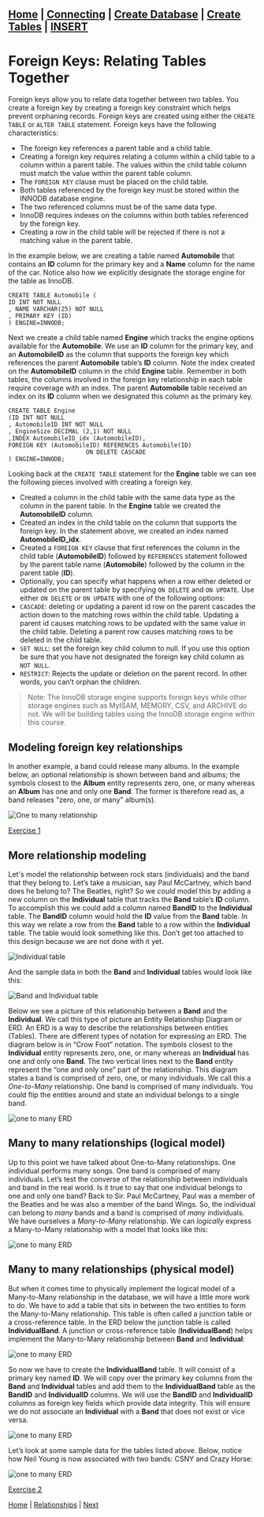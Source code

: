 [Home](/) | [Connecting](/2-connecting/) | [Create Database](/3-create-database/) | [Create Tables](/4-create-table/) | [INSERT](/5-insert/)  
---

# Foreign Keys: Relating Tables Together

Foreign keys allow you to relate data together between two tables.  You create a foreign key by creating a foreign key constraint which helps prevent orphaning records.  Foreign keys are created using either the `CREATE TABLE` or `ALTER TABLE` statement.   Foreign keys have the following characteristics:

-	The foreign key references a parent table and a child table.
-	Creating a foreign key requires relating a column within a child table to a column within a parent table.  The values within the child table column must match the value within the parent table column.
-	The `FOREIGN KEY` clause must be placed on the child table.  
-	Both tables referenced by the foreign key must be stored within the INNODB database engine.
-	The two referenced columns must be of the same data type.
-	InnoDB requires indexes on the columns within both tables referenced by the foreign key.
-	Creating a row in the child table will be rejected if there is not a matching value in the parent table.

In the example below, we are creating a table named **Automobile** that contains an **ID** column for the primary key and a **Name** column for the name of the car.  Notice also how we explicitly designate the storage engine for the table as InnoDB.  

```
CREATE TABLE Automobile (
ID INT NOT NULL
, NAME VARCHAR(25) NOT NULL
, PRIMARY KEY (ID)
) ENGINE=INNODB;
```

Next we create a child table named **Engine** which tracks the engine options available for the **Automobile**.  We use an **ID** column for the primary key, and an **AutomobileID** as the column that supports the foreign key which references the parent **Automobile** table’s **ID** column.   Note the index created on the **AutomobileID** column in the child **Engine** table.  Remember in both tables, the columns involved in the foreign key relationship in each table require coverage with an index.  The parent **Automobile** table received an index on its **ID** column when we designated this column as the primary key.  

```
CREATE TABLE Engine
(ID INT NOT NULL
, AutomobileID INT NOT NULL
, EngineSize DECIMAL (2,1) NOT NULL
,INDEX AutomobileID_idx (AutomobileID),
FOREIGN KEY (AutomobileID) REFERENCES Automobile(ID)
                      ON DELETE CASCADE
) ENGINE=INNODB;
```

Looking back at the `CREATE TABLE` statement for the **Engine** table we can see the following pieces involved with creating a foreign key.
-	Created a column in the child table with the same data type as the column in the parent table.  In the **Engine** table we created the **AutomobileID** column.
-	Created an index in the child table on the column that supports the foreign key.  In the statement above, we created an index named **AutomobileID_idx**.
-	Created a `FOREIGN KEY` clause that first references the column in the child table (**AutomobileID**) followed by `REFERENCES` statement followed by the parent table name (**Automobile**) followed by the column in the parent table (**ID**).  
-	Optionally, you can specify what happens when a row either deleted or updated on the parent table by specifying `ON DELETE` and `ON UPDATE`.  Use either `ON DELETE` or `ON UPDATE` with one of the following options:
  -	`CASCADE`: deleting or updating a parent id row on the parent cascades the action down to the matching rows within the child table.  Updating a parent id causes matching rows to be updated with the same value in the child table.  Deleting a parent row causes matching rows to be deleted in the child table.
  - `SET NULL`: set the foreign key child column to null.  If you use this option be sure that you have not designated the foreign key child column as `NOT NULL`.
  - `RESTRICT`: Rejects the update or deletion on the parent record.  In other words, you can’t orphan the children.

> Note:  The InnoDB storage engine supports foreign keys while other storage engines such as MyISAM, MEMORY, CSV, and ARCHIVE do not.  We will be building tables using the InnoDB storage engine within this course.

## Modeling foreign key relationships

In another example, a band could release many albums.  In the example below, an optional relationship is shown between band and albums; the symbols closest to the **Album** entity represents zero, one, or many whereas an **Album** has one and only one **Band**. The former is therefore read as, a band releases "zero, one, or many" album(s).

![One to many relationship](/static/assets/img/one-to-many.png)

[Exercise 1](/8-relationships/1)


## More relationship modeling

Let's model the relationship between rock stars (individuals) and the band that they belong to.   Let’s take a musician, say Paul McCartney, which band does he belong to?  The Beatles, right?  So we _could_ model this by adding a new column on the **Individual** table that tracks the **Band** table’s **ID** column.  To accomplish this we could add a column named **BandID** to the **Individual** table.  The **BandID** column would hold the **ID** value from the **Band** table.  In this way we relate a row from the **Band** table to a row within the **Individual** table.  The table would look something like this.  Don’t get too attached to this design because we are not done with it yet.

![Individual table](/static/assets/img/table-individ-step1.png)

And the sample data in both the **Band** and **Individual** tables would look like this:

![Band and Individual table](/static/assets/img/table-individ-band-step2.png)

Below we see a picture of this relationship between a **Band** and the **Individual**.  We call this type of picture an Entity Relationship Diagram or ERD.  An ERD is a way to describe the relationships between entities (Tables).  There are different types of notation for expressing an ERD.  The diagram below is in “Crow Foot” notation.  The symbols closest to the **Individual** entity represents zero, one, or many whereas an **Individual** has one and only one **Band**. The two vertical lines next to the **Band** entity represent the “one and only one” part of the relationship.  This diagram states a band is comprised of zero, one, or many individuals.  We call this a _One-to-Many_ relationship.  One band is comprised of many individuals.  You could flip the entities around and state an individual belongs to a single band.  

![one to many ERD](/static/assets/img/one-to-many2.png)

## Many to many relationships (logical model)

Up to this point we have talked about One-to-Many relationships.  One individual performs many songs.  One band is comprised of many individuals.  Let’s test the converse of the relationship between individuals and band in the real world.  Is it true to say that one individual belongs to one and only one band?  Back to Sir. Paul McCartney, Paul was a member of the Beatles and he was also a member of the band Wings.  So, the individual can belong to _many_ bands and a band is comprised of _many_ individuals.  We have ourselves a _Many-to-Many_ relationship.  We can _logically_ express a Many-to-Many relationship with a model that looks like this:

![one to many ERD](/static/assets/img/many-to-many.png)

## Many to many relationships (physical model)

But when it comes time to physically implement the logical model of a Many-to-Many relationship in the database, we will have a little more work to do.  We have to add a table that sits in between the two entities to form the Many-to-Many relationship. This table is often called a junction table or a cross-reference table. In the ERD below the junction table is called **IndividualBand**.   A junction or cross-reference table (**IndividualBand**) helps implement the Many-to-Many relationship between **Band** and **Individual**:

![one to many ERD](/static/assets/img/many-to-many-physical.png)

So now we have to create the **IndividualBand** table.  It will consist of a primary key named **ID**.  We will copy over the primary key columns from the **Band** and **Individual** tables and add them to the **IndividualBand** table as the **BandID** and **IndividualID** columns. We will use the **BandID** and **IndividualID** columns as foreign key fields which provide data integrity.  This will ensure we do not associate an **Individual** with a **Band** that does not exist or vice versa.  

![one to many ERD](/static/assets/img/many-to-many-example.png)

Let’s look at some sample data for the tables listed above.  Below, notice how Neil Young is now associated with two bands: CSNY and Crazy Horse:

![one to many ERD](/static/assets/img/many-to-many-example2.png)

[Exercise 2](/8-relationships/2)


[Home](/)  |  [Relationships](/8-relationships/)  |  [Next](/8-relationships/1)

